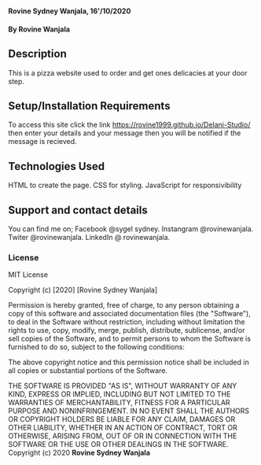 #
#### Rovine Sydney Wanjala, 16'/10/2020
#### By Rovine Wanjala
## Description
This is a pizza website used to order and get ones delicacies at your door step.
## Setup/Installation Requirements
To access this site click the link https://rovine1999.github.io/Delani-Studio/ then enter your details and your message then you will be notified if the message is recieved.
## Technologies Used
HTML to create the page.
CSS for styling.
JavaScript for responsivibility
## Support and contact details
You can find me on;
Facebook @sygel sydney.
Instangram @rovinewanjala.
Twiter @rovinewanjala.
LinkedIn @ rovinewanjala.
### License
MIT License

Copyright (c) [2020] [Rovine Sydney Wanjala]

Permission is hereby granted, free of charge, to any person obtaining a copy
of this software and associated documentation files (the "Software"), to deal
in the Software without restriction, including without limitation the rights
to use, copy, modify, merge, publish, distribute, sublicense, and/or sell
copies of the Software, and to permit persons to whom the Software is
furnished to do so, subject to the following conditions:

The above copyright notice and this permission notice shall be included in all
copies or substantial portions of the Software.

THE SOFTWARE IS PROVIDED "AS IS", WITHOUT WARRANTY OF ANY KIND, EXPRESS OR
IMPLIED, INCLUDING BUT NOT LIMITED TO THE WARRANTIES OF MERCHANTABILITY,
FITNESS FOR A PARTICULAR PURPOSE AND NONINFRINGEMENT. IN NO EVENT SHALL THE
AUTHORS OR COPYRIGHT HOLDERS BE LIABLE FOR ANY CLAIM, DAMAGES OR OTHER
LIABILITY, WHETHER IN AN ACTION OF CONTRACT, TORT OR OTHERWISE, ARISING FROM,
OUT OF OR IN CONNECTION WITH THE SOFTWARE OR THE USE OR OTHER DEALINGS IN THE
SOFTWARE.
Copyright (c) 2020 **Rovine Sydney Wanjala**
